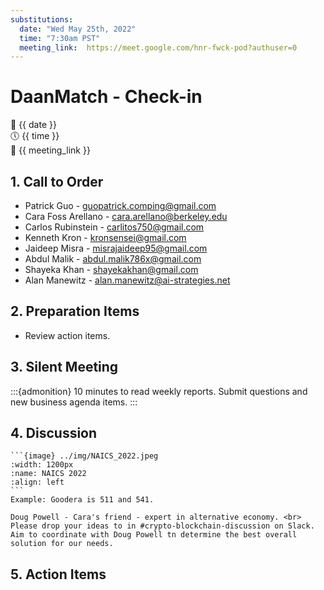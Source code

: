 ```yaml
---
substitutions:
  date: "Wed May 25th, 2022"
  time: "7:30am PST"
  meeting_link:  https://meet.google.com/hnr-fwck-pod?authuser=0
---
```


# DaanMatch - Check-in

📅 {{ date }} <br>
🕔 {{ time }} <br>
🔗 {{ meeting_link }} <br>

## 1. Call to Order

- Patrick Guo - guopatrick.comping@gmail.com
- Cara Foss Arellano - cara.arellano@berkeley.edu
- Carlos Rubinstein - carlitos750@gmail.com
- Kenneth Kron - kronsensei@gmail.com
- Jaideep Misra - misrajaideep95@gmail.com
- Abdul Malik - abdul.malik786x@gmail.com
- Shayeka Khan - shayekakhan@gmail.com
- Alan Manewitz - alan.manewitz@ai-strategies.net

## 2. Preparation Items

- Review action items.

## 3. Silent Meeting

:::{admonition} 10 minutes to read weekly reports.
Submit questions and new business agenda items.
:::

## 4. Discussion

````{dropdown} [NAICS](https://www.census.gov/naics/)
```{image} ../img/NAICS_2022.jpeg
:width: 1200px
:name: NAICS 2022
:align: left
```
Example: Goodera is 511 and 541.
````

````{dropdown} Crypto-blockchain
Doug Powell - Cara's friend - expert in alternative economy. <br>
Please drop your ideas to in #crypto-blockchain-discussion on Slack. Aim to coordinate with Doug Powell tn determine the best overall solution for our needs.
````

## 5. Action Items
